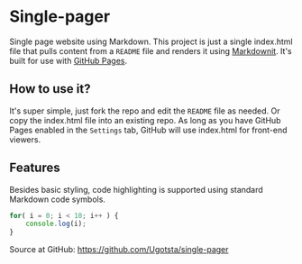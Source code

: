 # Single-pager
Single page website using Markdown. This project is just a single index.html file that pulls content from a `README` file and renders it using [Markdownit](https://github.com/markdown-it/markdown-it). It's built for use with [GitHub Pages](https://pages.github.com/).

## How to use it?
It's super simple, just fork the repo and edit the `README` file as needed. Or copy the index.html file into an existing repo. As long as you have GitHub Pages enabled in the `Settings` tab, GitHub will use index.html for front-end viewers.

## Features
Besides basic styling, code highlighting is supported using standard Markdown code symbols.
```javascript
for( i = 0; i < 10; i++ ) {
    console.log(i);
}
```

Source at GitHub: https://github.com/Ugotsta/single-pager
